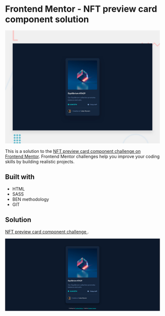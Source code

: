 # Frontend Mentor - NFT preview card component solution

![Design preview for the NFT preview card component challenge  coding challenge](./design/desktop-preview.jpg)

This is a solution to the [NFT preview card component challenge on Frontend Mentor](https://www.frontendmentor.io/challenges/nft-preview-card-component-SbdUL_w0U). Frontend Mentor challenges help you improve your coding skills by building realistic projects.

## Built with

- HTML
- SASS
- BEN methodology
- GIT

## Solution

[NFT preview card component challenge ](https://stebanc.github.io/nft-preview-card-component/).

![Design preview for the NFT preview card component challenge  coding challenge](./images/nft-preview-card-component-solution.png)